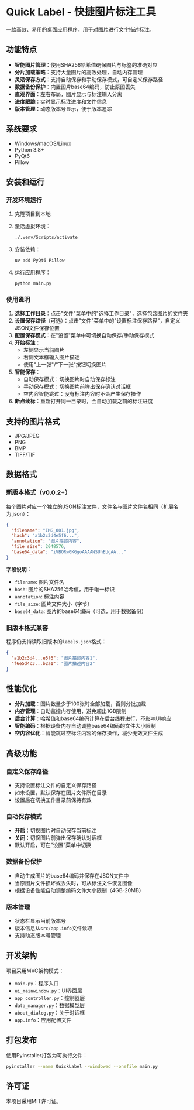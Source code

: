 # Quick Label - 快捷图片标注工具

一款高效、易用的桌面应用程序，用于对图片进行文字描述标注。

## 功能特点

- **智能图片管理**：使用SHA256哈希值确保图片与标签的准确对应
- **分片加载策略**：支持大量图片的高效处理，自动内存管理
- **灵活保存方式**：支持自动保存和手动保存模式，可自定义保存路径
- **数据备份保护**：内置图片base64编码，防止原图丢失
- **直观界面**：左右布局，图片显示与标注输入分离
- **进度跟踪**：实时显示标注进度和文件信息
- **版本管理**：动态版本号显示，便于版本追踪



## 系统要求

- Windows/macOS/Linux
- Python 3.8+
- PyQt6
- Pillow

## 安装和运行

### 开发环境运行

1. 克隆项目到本地

2. 激活虚拟环境：

	```bash
	./.venv/Scripts/activate
	```

3. 安装依赖：

	```bash
	uv add PyQt6 Pillow
	```

4. 运行应用程序：

	```bash
	python main.py
	```

### 使用说明

1. **选择工作目录**：点击"文件"菜单中的"选择工作目录"，选择包含图片的文件夹
2. **设置保存路径**（可选）：点击"文件"菜单中的"设置标注保存路径"，自定义JSON文件保存位置
3. **配置保存模式**：在"设置"菜单中可切换自动保存/手动保存模式
4. **开始标注**：
	- 左侧显示当前图片
	- 右侧文本框输入图片描述
	- 使用"上一张"/"下一张"按钮切换图片
5. **智能保存**：
	- 自动保存模式：切换图片时自动保存标注
	- 手动保存模式：切换图片前弹出保存确认对话框
	- 空内容智能跳过：没有标注内容时不会产生保存操作
6. **断点续标**：重新打开同一目录时，会自动加载之前的标注进度

## 支持的图片格式

- JPG/JPEG
- PNG
- BMP
- TIFF/TIF

## 数据格式

### 新版本格式（v0.0.2+）

每个图片对应一个独立的JSON标注文件，文件名与图片文件名相同（扩展名为.json）：

```json
{
  "filename": "IMG_001.jpg",
  "hash": "a1b2c3d4e5f6...",
  "annotation": "图片描述内容",
  "file_size": 2048576,
  "base64_data": "iVBORw0KGgoAAAANSUhEUgAA..."
}
```

**字段说明：**
- `filename`: 图片文件名
- `hash`: 图片的SHA256哈希值，用于唯一标识
- `annotation`: 标注内容
- `file_size`: 图片文件大小（字节）
- `base64_data`: 图片的base64编码（可选，用于数据备份）

### 旧版本格式兼容

程序仍支持读取旧版本的`labels.json`格式：

```json
{
  "a1b2c3d4...e5f6": "图片描述内容1",
  "f6e5d4c3...b2a1": "图片描述内容2"
}
```

## 性能优化

- **分片加载**：图片数量少于100张时全部加载，否则分批加载
- **内存管理**：自动监控内存使用，避免超出1GB限制
- **后台计算**：哈希值和base64编码计算在后台线程进行，不影响UI响应
- **智能编码**：根据设备内存自动调整base64编码的文件大小限制
- **空内容优化**：智能跳过空标注内容的保存操作，减少无效文件生成

## 高级功能

### 自定义保存路径
- 支持设置标注文件的自定义保存路径
- 如未设置，默认保存在图片文件所在目录
- 设置后在切换工作目录前保持有效

### 自动保存模式
- **开启**：切换图片时自动保存当前标注
- **关闭**：切换图片前弹出保存确认对话框
- 默认开启，可在"设置"菜单中切换

### 数据备份保护
- 自动生成图片的base64编码并保存在JSON文件中
- 当原图片文件损坏或丢失时，可从标注文件恢复图像
- 根据设备性能自动调整编码文件大小限制（4GB-20MB）

### 版本管理
- 状态栏显示当前版本号
- 版本信息从`src/app.info`文件读取
- 支持动态版本号管理

## 开发架构

项目采用MVC架构模式：

- `main.py`：程序入口
- `ui_mainwindow.py`：UI界面层
- `app_controller.py`：控制器层
- `data_manager.py`：数据模型层
- `about_dialog.py`：关于对话框
- `app.info`：应用配置文件

## 打包发布

使用PyInstaller打包为可执行文件：

```bash
pyinstaller --name QuickLabel --windowed --onefile main.py
```

## 许可证

本项目采用MIT许可证。
